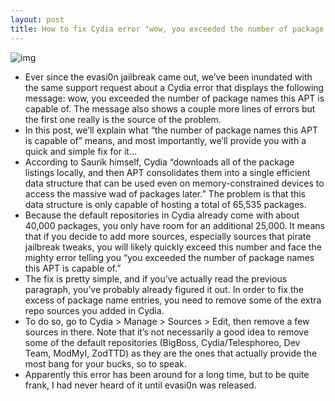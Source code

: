 ```yaml
---
layout: post
title: How to fix Cydia error "wow, you exceeded the number of package names this APT is capable of"
---
```

![img](http://media.idownloadblog.com/wp-content/uploads/2013/03/exceeded-number-of-cydia-package-names.jpg)
* Ever since the evasi0n jailbreak came out, we’ve been inundated with the same support request about a Cydia error that displays the following message: wow, you exceeded the number of package names this APT is capable of. The message also shows a couple more lines of errors but the first one really is the source of the problem.
* In this post, we’ll explain what “the number of package names this APT is capable of” means, and most importantly, we’ll provide you with a quick and simple fix for it…
* According to Saurik himself, Cydia “downloads all of the package listings locally, and then APT consolidates them into a single efficient data structure that can be used even on memory-constrained devices to access the massive wad of packages later.” The problem is that this data structure is only capable of hosting a total of 65,535 packages.
* Because the default repositories in Cydia already come with about 40,000 packages, you only have room for an additional 25,000. It means that if you decide to add more sources, especially sources that pirate jailbreak tweaks, you will likely quickly exceed this number and face the mighty error telling you “you exceeded the number of package names this APT is capable of.”
* The fix is pretty simple, and if you’ve actually read the previous paragraph, you’ve probably already figured it out. In order to fix the excess of package name entries, you need to remove some of the extra repo sources you added in Cydia.
* To do so, go to Cydia > Manage > Sources > Edit, then remove a few sources in there. Note that it’s not necessarily a good idea to remove some of the default repositories (BigBoss, Cydia/Telesphoreo, Dev Team, ModMyI, ZodTTD) as they are the ones that actually provide the most bang for your bucks, so to speak.
* Apparently this error has been around for a long time, but to be quite frank, I had never heard of it until evasi0n was released.

